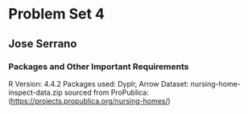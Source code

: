 # Problem Set 4
## Jose Serrano

### Packages and Other Important Requirements

R Version: 4.4.2
Packages used: Dyplr, Arrow
Dataset: nursing-home-inspect-data.zip sourced from ProPublica: (https://projects.propublica.org/nursing-homes/)


